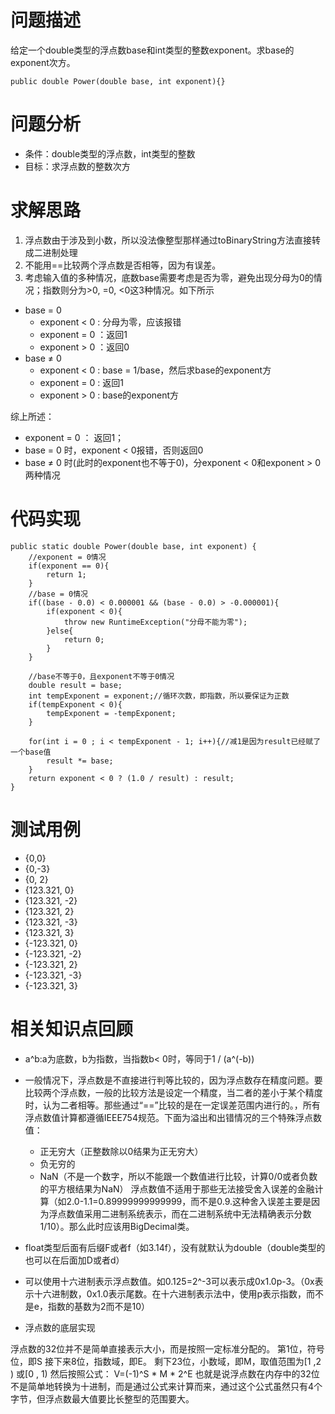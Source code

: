 # 问题描述
给定一个double类型的浮点数base和int类型的整数exponent。求base的exponent次方。

```
public double Power(double base, int exponent){}
```

# 问题分析
- 条件：double类型的浮点数，int类型的整数
- 目标：求浮点数的整数次方

# 求解思路
1. 浮点数由于涉及到小数，所以没法像整型那样通过toBinaryString方法直接转成二进制处理
2. 不能用==比较两个浮点数是否相等，因为有误差。
3. 考虑输入值的多种情况，底数base需要考虑是否为零，避免出现分母为0的情况；指数则分为>0, =0, <0这3种情况。如下所示
- base = 0
    - exponent < 0 : 分母为零，应该报错
    - exponent = 0 ：返回1
    - exponent > 0 ：返回0
- base ≠ 0
    - exponent < 0 : base = 1/base，然后求base的exponent方
    - exponent = 0 : 返回1
    - exponent > 0 : base的exponent方

综上所述：
- exponent = 0 ： 返回1；
- base = 0 时，exponent < 0报错，否则返回0
- base ≠ 0 时(此时的exponent也不等于0)，分exponent < 0和exponent > 0两种情况

# 代码实现

```
public static double Power(double base, int exponent) {
	//exponent = 0情况
	if(exponent == 0){
		return 1;
	}
	//base = 0情况
	if((base - 0.0) < 0.000001 && (base - 0.0) > -0.000001){
		if(exponent < 0){
			throw new RuntimeException("分母不能为零");
		}else{
			return 0;
		}
	}
	
	//base不等于0，且exponent不等于0情况
	double result = base;
	int tempExponent = exponent;//循环次数，即指数，所以要保证为正数
	if(tempExponent < 0){
		tempExponent = -tempExponent;
	}
	
	for(int i = 0 ; i < tempExponent - 1; i++){//减1是因为result已经赋了一个base值
		result *= base;
	}
    return exponent < 0 ? (1.0 / result) : result;
}
```


# 测试用例
- {0,0}
- {0,-3}
- {0, 2}
- {123.321, 0}
- {123.321, -2}
- {123.321, 2}
- {123.321, -3}
- {123.321, 3}
- {-123.321, 0}
- {-123.321, -2}
- {-123.321, 2}
- {-123.321, -3}
- {-123.321, 3}

# 相关知识点回顾
- a^b:a为底数，b为指数，当指数b< 0时，等同于1 / (a^(-b))

- 一般情况下，浮点数是不直接进行判等比较的，因为浮点数存在精度问题。要比较两个浮点数，一般的比较方法是设定一个精度，当二者的差小于某个精度时，认为二者相等。那些通过“==”比较的是在一定误差范围内进行的。，所有浮点数值计算都遵循IEEE754规范。下面为溢出和出错情况的三个特殊浮点数值：
    - 正无穷大（正整数除以0结果为正无穷大）
    - 负无穷的
    - NaN（不是一个数字，所以不能跟一个数值进行比较，计算0/0或者负数的平方根结果为NaN）
浮点数值不适用于那些无法接受舍入误差的金融计算（如2.0-1.1=0.89999999999999，而不是0.9.这种舍入误差主要是因为浮点数值采用二进制系统表示，而在二进制系统中无法精确表示分数1/10）。那么此时应该用BigDecimal类。


- float类型后面有后缀F或者f（如3.14f），没有就默认为double（double类型的也可以在后面加D或者d）

- 可以使用十六进制表示浮点数值。如0.125=2^-3可以表示成0x1.0p-3。（0x表示十六进制数，0x1.0表示尾数。在十六进制表示法中，使用p表示指数，而不是e，指数的基数为2而不是10）

- 浮点数的底层实现

浮点数的32位并不是简单直接表示大小，而是按照一定标准分配的。
第1位，符号位，即S
接下来8位，指数域，即E。
剩下23位，小数域，即M，取值范围为[1 ,2 ) 或[0 , 1)
然后按照公式： V=(-1)^S * M * 2^E
也就是说浮点数在内存中的32位不是简单地转换为十进制，而是通过公式来计算而来，通过这个公式虽然只有4个字节，但浮点数最大值要比长整型的范围要大。